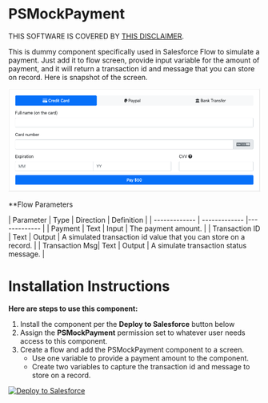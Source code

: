 # PSMockPayment
THIS SOFTWARE IS COVERED BY [THIS DISCLAIMER](https://raw.githubusercontent.com/thedges/Disclaimer/master/disclaimer.txt).

This is dummy component specifically used in Salesforce Flow to simulate a payment. Just add it to flow screen, provide input variable for the amount of payment, and it will return a transaction id and message that you can store on record. Here is snapshot of the screen. 

![alt text](https://github.com/thedges/PSMockPayment/blob/master/PSMockPayment.png "PSMockPayment")

**Flow Parameters

| Parameter  | Type | Direction | Definition |
| ------------- | ------------- |------------- |
| Payment | Text | Input | The payment amount. |
| Transaction ID | Text | Output | A simulated transaction id value that you can store on a record. |
| Transaction Msg| Text | Output | A simulate transaction status message. |

# Installation Instructions

<b>Here are steps to use this component:</b>
  
1. Install the component per the **Deploy to Salesforce** button below
2. Assign the **PSMockPayment** permission set to whatever user needs access to this component.
3. Create a flow and add the PSMockPayment component to a screen. 
   * Use one variable to provide a payment amount to the component.
   * Create two variables to capture the transaction id and message to store on a record.
  
<a href="https://githubsfdeploy.herokuapp.com">
  <img alt="Deploy to Salesforce"
       src="https://raw.githubusercontent.com/afawcett/githubsfdeploy/master/deploy.png">
</a>
